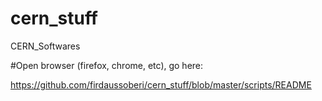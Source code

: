 # cern_stuff
CERN_Softwares

#Open browser (firefox, chrome, etc), go here:

https://github.com/firdaussoberi/cern_stuff/blob/master/scripts/README

